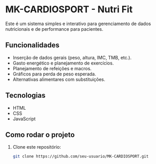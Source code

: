 # MK-CARDIOSPORT - Nutri Fit
Este é um sistema simples e interativo para gerenciamento de dados nutricionais e de performance para pacientes.

## Funcionalidades
- Inserção de dados gerais (peso, altura, IMC, TMB, etc.).
- Gasto energético e planejamento de exercícios.
- Planejamento de refeições e macros.
- Gráficos para perda de peso esperada.
- Alternativas alimentares com substituições.

## Tecnologias
- HTML
- CSS
- JavaScript

## Como rodar o projeto
1. Clone este repositório:
   ```bash
   git clone https://github.com/seu-usuario/MK-CARDIOSPORT.git
